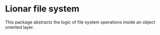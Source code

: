 # Lionar file system

This package abstracts the logic of file system operations inside an object oriented layer.

